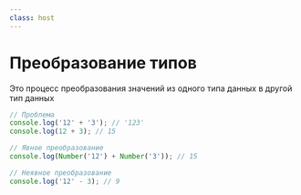 ```yaml
---
class: host
---
```


# Преобразование типов
Это процесс преобразования значений из одного типа данных в другой тип данных

```js {all|1-3|5-6|8-9}
// Проблема 
console.log('12' + '3'); // '123'
console.log(12 + 3); // 15

// Явное преобразование
console.log(Number('12') + Number('3')); // 15

// Неявное преобразование
console.log('12' - 3); // 9
```


<style>
.host code {
    font-size: 1.75rem;
}
</style>
